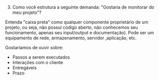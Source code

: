 3) Como você estrutura a seguinte demanda: "Gostaria de monitorar <caixa preta> do meu projeto"?

Entenda "caixa preta" como qualquer componente proprietário de um projeto, ou seja, não possui código aberto, não conhecemos seu funcionamento, apenas seu input/output e documentação). Pode ser um equipamento de rede, armazenamento, servidor ,aplicação, etc.

Gostaríamos de ouvir sobre:

- Passos a serem executados
- Interações com o cliente
- Entregáveis
- Prazo